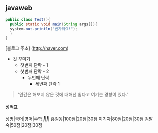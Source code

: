 ## javaweb

```java
public class Test(){
  public static void main(String args[]){
  system.out.println("반가워요!");
  }  
}
```

[블로그 주소] (http://naver.com)

* 깃 꾸미기
  * 첫번째 단락 - 1
  * 첫번째 단락 - 2
    * 두번째 단락
      *  세번째 단락 1   

> '인간은 해보지 않은 것에 대해선 쉽다고 여기는 경향이 있다.'

#### 성적표
성명|국어|영어|수학
***|***|***|***|
홍길동|100점|20점|30점
이기자|80점|20점|30점
김말숙|50점|20점|30점
